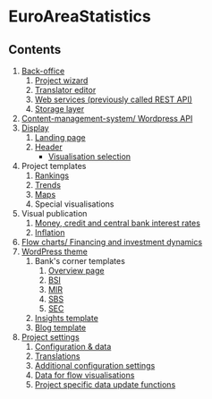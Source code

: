 # EuroAreaStatistics

## Contents

1. [Back-office](https://github.com/EuroAreaStatistics/back-office)
   1. [Project wizard](https://github.com/EuroAreaStatistics/back-office/tree/master/wizard)
   2. [Translator editor](https://github.com/EuroAreaStatistics/back-office/tree/master/edit)
   3. [Web services (previously called REST API)](https://github.com/EuroAreaStatistics/back-office/tree/master/apiServer)
   4. [Storage layer](https://github.com/EuroAreaStatistics/back-office/tree/master/wizard/classes)
2. [Content-management-system/ Wordpress API](https://github.com/EuroAreaStatistics/wordpress-api)
3. [Display](https://github.com/EuroAreaStatistics/display)
   1. [Landing page](https://github.com/EuroAreaStatistics/display/blob/master/staticPages/ecb/landingPage.php)
   2. [Header](https://github.com/EuroAreaStatistics/display/blob/master/03/headerFooter/header/template-ecb.php)
       - [Visualisation selection](https://github.com/EuroAreaStatistics/display/blob/master/03/headerFooter/header/template-ecb.php#L34)
4. Project templates
   1. [Rankings](https://github.com/EuroAreaStatistics/display/tree/master/03/chartTypes/barsTable)
   2. [Trends](https://github.com/EuroAreaStatistics/display/tree/master/03/chartTypes/standardChart)
   3. [Maps](https://github.com/EuroAreaStatistics/display/tree/master/03/chartTypes/mapChartWizard)
   4. Special visualisations
5. Visual publication
   1. [Money, credit and central bank interest rates](https://github.com/EuroAreaStatistics/visual-publication/tree/interest_rates)
   2. [Inflation](https://github.com/EuroAreaStatistics/visual-publication/tree/inflation)
6. [Flow charts/ Financing and investment dynamics](https://github.com/EuroAreaStatistics/flow-charts)
7. [WordPress theme](https://github.com/EuroAreaStatistics/wordpress-theme)
   1. Bank's corner templates
      1. [Overview page](https://github.com/EuroAreaStatistics/wordpress-theme/blob/master/archive-banks-corner.php)
      2. [BSI](https://github.com/EuroAreaStatistics/wordpress-theme/blob/master/templates/content-single-bsi.php)
      3. [MIR](https://github.com/EuroAreaStatistics/wordpress-theme/blob/master/templates/content-single-mir.php)
      4. [SBS](https://github.com/EuroAreaStatistics/wordpress-theme/blob/master/templates/content-single-sbs.php)
      5. [SEC](https://github.com/EuroAreaStatistics/wordpress-theme/blob/master/templates/content-single-sec.php)
   2. [Insights template](https://github.com/EuroAreaStatistics/wordpress-theme/blob/master/templates/content-single-statistics_insights.php)
   3. [Blog template](https://github.com/EuroAreaStatistics/wordpress-theme/blob/master/templates/content-single-post.php)
8. [Project settings](https://github.com/EuroAreaStatistics/projects)
   1. [Configuration & data](https://github.com/EuroAreaStatistics/projects/tree/master/wizardProjects/config)
   2. [Translations](https://github.com/EuroAreaStatistics/projects/tree/master/wizardProjects/lang)
   3. [Additional configuration settings](https://github.com/EuroAreaStatistics/projects/tree/master/wizardProjects/oneOffSettings)
   4. [Data for flow visualisations](https://github.com/EuroAreaStatistics/projects/tree/master/wizardProjects/data)
   5. [Project specific data update functions](https://github.com/EuroAreaStatistics/projects/tree/master/dataJSON)
